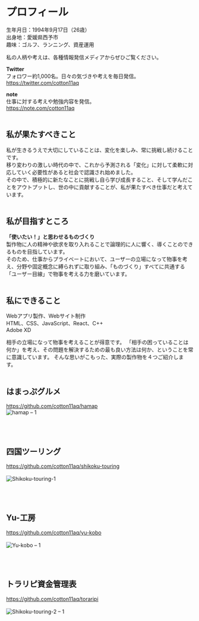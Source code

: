 # プロフィール

生年月日：1994年9月17日（26歳）  
出身地：愛媛県西予市  
趣味：ゴルフ、ランニング、資産運用

私の人柄や考えは、各種情報発信メディアからぜひご覧ください。  

<strong>Twitter</strong>  
フォロワー約1,000名。日々の気づきや考えを毎日発信。  
<https://twitter.com/cotton11aq>

<strong>note</strong>  
仕事に対する考えや勉強内容を発信。  
<https://note.com/cotton11aq>
<br />
<br />

## 私が果たすべきこと
私が生きるうえで大切にしていることは、変化を楽しみ、常に挑戦し続けることです。  
移り変わりの激しい時代の中で、これから予測される「変化」に対して柔軟に対応していく必要性があると社会で認識され始めました。  
その中で、積極的に新たなことに挑戦し自ら学び成長すること、そして学んだことをアウトプットし、世の中に貢献することが、私が果たすべき仕事だと考えています。
<br />
<br />

## 私が目指すところ
<strong>「使いたい！」と思わせるものづくり</strong>  
製作物に人の精神や欲求を取り入れることで論理的に人に響く、導くことのできるものを目指しています。    
そのため、仕事からプライベートにおいて、ユーザーの立場になって物事を考え、分野や固定概念に縛られずに取り組み、「ものづくり」すべてに共通する「ユーザー目線」で物事を考える力を磨いています。
<br />
<br />

## 私にできること
Webアプリ製作、Webサイト制作  
HTML、CSS、JavaScript、React、C++  
Adobe XD  

相手の立場になって物事を考えることが得意です。
「相手の困っていることは何か」を考え、その問題を解決するための最も良い方法は何か、ということを常に意識しています。
そんな思いがこもった、実際の製作物を４つご紹介します。
<br />
<br />

## はまっぷグルメ 
<https://github.com/cotton11aq/hamap> 
<br />
![hamap – 1](https://user-images.githubusercontent.com/70832534/103168913-b718d500-487a-11eb-8187-d9b31709007a.jpg)  
<br />
<br />
<br />

## 四国ツーリング 
<https://github.com/cotton11aq/shikoku-touring>
<br />
<br />
![Shikoku-touring-1](https://user-images.githubusercontent.com/70832534/103168917-baac5c00-487a-11eb-920a-67ff8616548e.jpg)  
<br />
<br />
<br /> 

## Yu-工房 
<https://github.com/cotton11aq/yu-kobo>
<br />
<br />
![Yu-kobo – 1](https://user-images.githubusercontent.com/70832534/103168919-bc761f80-487a-11eb-9dd9-b38d9d14fb4b.jpg)  
<br />
<br />
<br />

## トラリピ資金管理表
<https://github.com/cotton11aq/toraripi>
<br />
<br />
![Shikoku-touring-2 – 1](https://user-images.githubusercontent.com/70832534/103168918-bc761f80-487a-11eb-8e4e-e36a6c4eaf85.jpg)  
